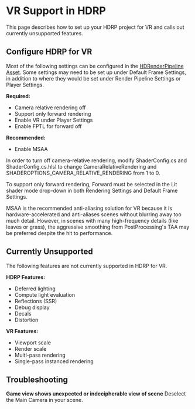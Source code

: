 # VR Support in HDRP
This page describes how to set up your HDRP project for VR and calls out currently unsupported features. 

## Configure HDRP for VR
Most of the following settings can be configured in the [HDRenderPipeline Asset](https://github.com/Unity-Technologies/ScriptableRenderPipeline/wiki/HDRP-Asset). 
Some settings may need to be set up under Default Frame Settings, in addition to where they would be set under Render Pipeline Settings or Player Settings. 

**Required:**
* Camera relative rendering off
* Support only forward rendering
* Enable VR under Player Settings
* Enable FPTL for forward off

**Recommended:**
* Enable MSAA

In order to turn off camera-relative rendering, modify ShaderConfig.cs and ShaderConfig.cs.hlsl to change CameraRelativeRendering and SHADEROPTIONS_CAMERA_RELATIVE_RENDERING from 1 to 0.

To support only forward rendering, Forward must be selected in the Lit shader mode drop-down in both Rendering Settings and Default Frame Settings. 

MSAA is the recommended anti-aliasing solution for VR because it is hardware-accelerated and anti-aliases scenes without blurring away too much detail. However, in scenes with many high-frequency details (like leaves or grass), the aggressive smoothing from PostProcessing's TAA may be preferred despite the hit to performance. 

## Currently Unsupported
The following features are not currently supported in HDRP for VR.

**HDRP Features:**
* Deferred lighting
* Compute light evaluation
* Reflections (SSR)
* Debug display
* Decals
* Distortion

**VR Features:**
* Viewport scale
* Render scale
* Multi-pass rendering
* Single-pass instanced rendering

## Troubleshooting
**Game view shows unexpected or indecipherable view of scene**
Deselect the Main Camera in your scene. 